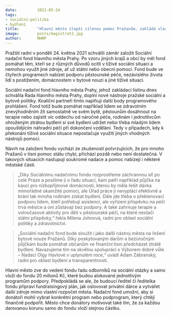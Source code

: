 ```yaml
---
date:         2021-05-24
tags:         
- sociální-politika
- bydlení
title:        "Hlavní město zlepší cílenou pomoc Pražanům, zakládá vlastní sociální nadační fond"
image: 	      posts/magistrat2.jpg
author:       MHMP
---
```


Pražští radní v pondělí 24. května 2021 schválili záměr založit Sociální nadační fond hlavního města Prahy. Po vzoru jiných krajů a obcí by měl fond pomáhat těm, kteří se z různých důvodů ocitli v tíživé sociální situaci a nemohou využít jiné zdroje, ať už státní nebo obecní pomoci. Fond bude ve čtyřech programech nabízet podporu pěstounské péče, nezávislého života lidí s postižením, domácnostem v bytové nouzi a jiné tíživé situaci.

Sociální nadační fond hlavního města Prahy, jehož zakládací listinu dnes schválila Rada hlavního města Prahy, doplní nové nástroje pražské sociální a bytové politiky. Koaliční partneři tímto naplňují další body programového prohlášení. Fond totiž bude pomáhat například lidem se zdravotním znevýhodněním žít samostatně ve svém bytě, pěstounům dosáhnout na terapie nebo zajistit víc oddechu od náročné péče, rodinám i jednotlivcům ohroženým ztrátou bydlení si své bydlení udržet nebo třeba mladým lidem opouštějícím náhradní péči při dokončení vzdělání. Tedy v případech, kdy k překonání tíživé sociální situace nepostačuje využití jiných vhodných nástrojů pomoci.

Návrh na založení fondu vychází ze zkušeností potvrzujících, že pro mnoho Pražanů v tísni pomoc státu chybí, přichází pozdě nebo není dostatečná. V takových situacích nastupují soukromé nadace a pomoc nabízejí i některé městské části. 

> „Díky Sociálnímu nadačnímu fondu rozprostřeme záchrannou síť po celé Praze a posílíme ji o řadu situací, kam patří například půjčka na kauci pro nízkopříjmové domácnosti, kterou by měla řešit dávka mimořádné okamžité pomoci, ale Úřad práce ji nevyplácí efektivně a brání tak mnoha rodinám získat bydlení. Dále jde třeba o překlenovací podporu lidem, kteří potřebují asistenci, ale vyřízení příspěvku na péči trvá měsíce a oni zůstávají bez podpory. A také zahrnuje terapie a volnočasové aktivity pro děti v pěstounské péči, na které nestačí státní příspěvky,“ řekla Milena Johnová, radní pro oblast sociální politiky a zdravotnictví.

> „Sociální nadační fond bude sloužit i jako další nástroj města na řešení bytové nouze Pražanů. Díky poskytovaným darům a bezúročným půjčkám bude pomáhat občanům ve finanční tísni předcházet ztrátě bydlení. Navazujeme tím na skvělou spolupráci s Výborem dobré vůle – Nadací Olgy Havlové v uplynulém roce,“ uvádí Adam Zábranský, radní pro oblast bydlení a transparentnosti.  

Hlavní město zve do vedení fondu řadu odborníků na sociální otázky a samo vloží do fondu 20 milionů Kč, které budou alokované jednotlivým programům podpory. Předpokládá se ale, že budoucí ředitel či ředitelka fondu připraví fundraisingový plán, jak oslovovat privátní dárce a vytvářet další zdroje mimo vlastní rozpočet města. Nadační fond umožní, aby si donátoři mohli vybrat  konkrétní program nebo podprogram, který chtějí finančně podpořit. Město chce donátory motivovat také tím, že za každou darovanou korunu samo do fondu vloží stejnou částku.
